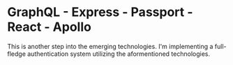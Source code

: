 # GraphQL - Express - Passport - React - Apollo

This is another step into the emerging technologies. I'm implementing a full-fledge authentication system utilizing the aformentioned technologies.
